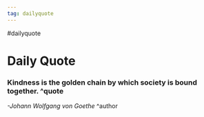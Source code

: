 ```yaml
---
tag: dailyquote
---
```


#dailyquote

# Daily Quote

### Kindness is the golden chain by which society is bound together. ^quote
*-Johann Wolfgang von Goethe* ^author
